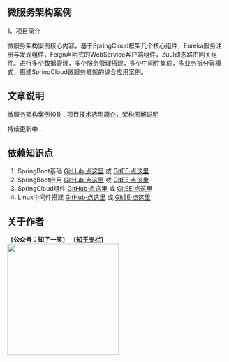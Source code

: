 ## 微服务架构案例
1、项目简介

微服务架构案例核心内容，基于SpringCloud框架几个核心组件，Eureka服务注册与发现组件，Feign声明式的WebService客户端组件，Zuul动态路由网关组件。进行多个数据管理，多个服务管理搭建，多个中间件集成，多业务拆分等模式，搭建SpringCloud微服务框架的综合应用案例。


## 文章说明

[微服务架构案例(01)：项目技术选型简介，架构图解说明](https://mp.weixin.qq.com/s?__biz=MzU4Njg0MzYwNw==&mid=2247484184&idx=1&sn=ad4621bc62e4cb5fda79c686b6af50d4&chksm=fdf457a0ca83deb6caa04a79114f089de9e1b4ce8170cb92444846999d081016bf55bd8299ac&token=1855594949&lang=zh_CN#rd)<br/>

持续更新中...

## 依赖知识点

1. SpringBoot基础  [GitHub·点这里](https://github.com/cicadasmile/spring-boot-base) 或  [GitEE·点这里](https://gitee.com/cicadasmile/spring-boot-base)
2. SpringBoot应用  [GitHub·点这里](https://github.com/cicadasmile/middle-ware-parent) 或  [GitEE·点这里](https://gitee.com/cicadasmile/middle-ware-parent)
3. SpringCloud组件  [GitHub·点这里](https://github.com/cicadasmile/spring-cloud-base) 或  [GitEE·点这里](https://gitee.com/cicadasmile/spring-cloud-base)
4. Linux中间件搭建  [GitHub·点这里](https://github.com/cicadasmile/linux-system-base) 或  [GitEE·点这里](https://gitee.com/cicadasmile/linux-system-base)

## 关于作者
【<b>公众号：知了一笑</b>】    【<b>[知乎专栏](https://www.zhihu.com/people/cicadasmile/columns)</b>】<br/>
<img width="255px" height="255px" src="https://avatars0.githubusercontent.com/u/50793885?s=460&v=4"/><br/>
